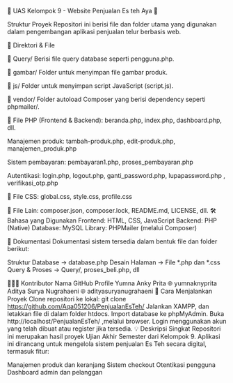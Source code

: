 🌟 UAS Kelompok 9 - Website Penjualan Es teh Aya 🌟


Struktur Proyek
Repositori ini berisi file dan folder utama yang digunakan dalam pengembangan aplikasi penjualan telur berbasis web.

📂 Direktori & File

📁 Query/
Berisi file query database seperti pengguna.php.

📁 gambar/
Folder untuk menyimpan file gambar produk.

📁 js/
Folder untuk menyimpan script JavaScript (script.js).

📁 vendor/
Folder autoload Composer yang berisi dependency seperti phpmailer/.

📄 File PHP (Frontend & Backend):
beranda.php, index.php, dashboard.php, dll.

Manajemen produk: tambah-produk.php, edit-produk.php, manajemen_produk.php

Sistem pembayaran: pembayaran1.php, proses_pembayaran.php

Autentikasi: login.php, logout.php, ganti_password.php, lupapassword.php , verifikasi_otp.php


📄 File CSS:
global.css, style.css, profile.css

📄 File Lain:
composer.json, composer.lock, README.md, LICENSE, dll.
🛠️ Bahasa yang Digunakan
Frontend: HTML, CSS, JavaScript
Backend: PHP (Native)
Database: MySQL
Library: PHPMailer (melalui Composer)

📖 Dokumentasi
Dokumentasi sistem tersedia dalam bentuk file dan folder berikut:

Struktur Database → database.php
Desain Halaman → File *.php dan *.css
Query & Proses → Query/, proses_beli.php, dll

🧑‍🤝‍🧑 Kontributor
Nama	GitHub Profile
Yumna Anky Prita	🌐 yumnaknyprita
Aditya Surya Nugrahaeni	🌐 adityasuryanugrahaeni
🚀 Cara Menjalankan Proyek
Clone repositori ke lokal:
git clone https://github.com/Aqa051206/PenjualanEsTeh/
Jalankan XAMPP, dan letakkan file di dalam folder htdocs.
Import database ke phpMyAdmin.
Buka http://localhost/PenjualanEsTeh/ ,melalui browser.
Login menggunakan akun yang telah dibuat atau register jika tersedia.
💡 Deskripsi Singkat
Repositori ini merupakan hasil proyek Ujian Akhir Semester dari Kelompok 9. Aplikasi ini dirancang untuk mengelola sistem penjualan Es Teh secara digital, termasuk fitur:

Manajemen produk dan keranjang
Sistem checkout
Otentikasi pengguna
Dashboard admin dan pelanggan
 
